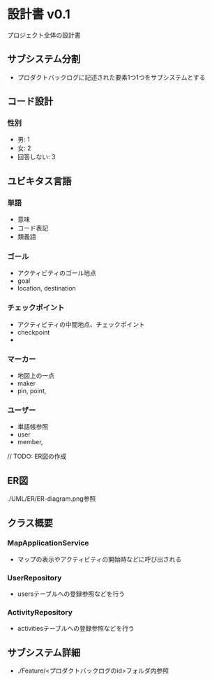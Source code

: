 # 設計書 v0.1
プロジェクト全体の設計書

## サブシステム分割
- プロダクトバックログに記述された要素1つ1つをサブシステムとする

## コード設計

### 性別
- 男: 1
- 女: 2
- 回答しない: 3

## ユビキタス言語

### 単語
- 意味
- コード表記
- 類義語

### ゴール
- アクティビティのゴール地点
- goal
- location, destination

### チェックポイント
- アクティビティの中間地点、チェックポイント
- checkpoint
-

### マーカー
- 地図上の一点
- maker
- pin, point,

### ユーザー
- 単語帳参照
- user
- member,

// TODO: ER図の作成
## ER図
./UML/ER/ER-diagram.png参照

## クラス概要

### MapApplicationService
- マップの表示やアクティビティの開始時などに呼び出される

### UserRepository
- usersテーブルへの登録参照などを行う

### ActivityRepository
- activitiesテーブルへの登録参照などを行う

## サブシステム詳細
- ./Feature/<プロダクトバックログのid>フォルダ内参照